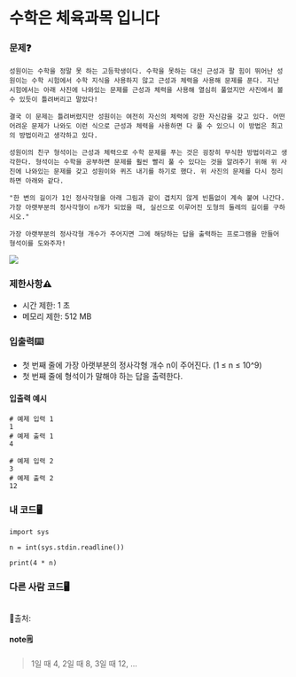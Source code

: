 # 수학은 체육과목 입니다

### 문제❓
```
성원이는 수학을 정말 못 하는 고등학생이다. 수학을 못하는 대신 근성과 팔 힘이 뛰어난 성원이는 수학 시험에서 수학 지식을 사용하지 않고 근성과 체력을 사용해 문제를 푼다. 지난 시험에서는 아래 사진에 나와있는 문제를 근성과 체력을 사용해 열심히 풀었지만 사진에서 볼 수 있듯이 틀려버리고 말았다!

결국 이 문제는 틀려버렸지만 성원이는 여전히 자신의 체력에 강한 자신감을 갖고 있다. 어떤 어려운 문제가 나와도 이런 식으로 근성과 체력을 사용하면 다 풀 수 있으니 이 방법은 최고의 방법이라고 생각하고 있다.

성원이의 친구 형석이는 근성과 체력으로 수학 문제를 푸는 것은 굉장히 무식한 방법이라고 생각한다. 형석이는 수학을 공부하면 문제를 훨씬 빨리 풀 수 있다는 것을 알려주기 위해 위 사진에 나와있는 문제를 갖고 성원이와 퀴즈 내기를 하기로 했다. 위 사진의 문제를 다시 정리하면 아래와 같다.

"한 변의 길이가 1인 정사각형을 아래 그림과 같이 겹치지 않게 빈틈없이 계속 붙여 나간다. 가장 아랫부분의 정사각형이 n개가 되었을 때, 실선으로 이루어진 도형의 둘레의 길이를 구하시오."

가장 아랫부분의 정사각형 개수가 주어지면 그에 해당하는 답을 출력하는 프로그램을 만들어 형석이를 도와주자!
```
<img src="https://upload.acmicpc.net/5b7d2e93-e324-40c8-a274-0104750d6c43/-/preview/">

### 제한사항⚠️
* 시간 제한: 1 초
* 메모리 제한: 512 MB

### 입출력⌨️
* 첫 번째 줄에 가장 아랫부분의 정사각형 개수 n이 주어진다. (1 ≤ n ≤ 10^9)
* 첫 번째 줄에 형석이가 말해야 하는 답을 출력한다.

#### 입출력 예시
```
# 예제 입력 1 
1
# 예제 출력 1 
4

# 예제 입력 2 
3
# 예제 출력 2 
12
```

### 내 코드🖥️
```
import sys

n = int(sys.stdin.readline())

print(4 * n)
```


### 다른 사람 코드🖥️
```

```
🔗출처: 

#### note🗒️
> 1일 때 4, 2일 때 8, 3일 때 12, ...

